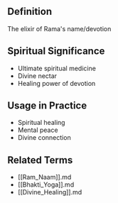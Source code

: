 

## Definition

The elixir of Rama's name/devotion

## Spiritual Significance

- Ultimate spiritual medicine
- Divine nectar
- Healing power of devotion

## Usage in Practice

- Spiritual healing
- Mental peace
- Divine connection

## Related Terms

- [[Ram_Naam]].md
- [[Bhakti_Yoga]].md
- [[Divine_Healing]].md